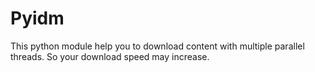 # Pyidm

This python module help you to download content with multiple parallel threads. So your download speed may increase.